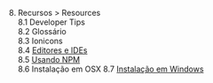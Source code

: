 8. Recursos > Resources  
8.1 Developer Tips  
8.2 Glossário  
8.3 Ionicons  
8.4 [Editores e IDEs](08d-editors-and-ides.md)  
8.5 [Usando NPM](08e-using-npm.md)  
8.6 Instalação em OSX
8.7 [Instalação em Windows](08g-windows-setup.md)
